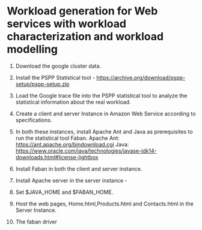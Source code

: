 # Workload generation for Web services with workload characterization and workload modelling
1. Download the google cluster data. 
2. Install the PSPP Statistical tool - https://archive.org/download/pspp-setup/pspp-setup.zip
3. Load the Google trace file into the PSPP statistical tool to analyze the statistical information about the real workload. 
4. Create a client and server Instance in Amazon Web Service according to specifications.
5. In both these instances, install Apache Ant and Java as prerequisites to run the statistical tool Faban. 
Apache Ant:  https://ant.apache.org/bindownload.cgi
Java: https://www.oracle.com/java/technologies/javase-jdk14-downloads.html#license-lightbox
6. Install Faban in both the client and server instance. 
7. Install Apache server in the server instance -
7. Set $JAVA_HOME and $FABAN_HOME. 
8. Host the web pages, Home.html,Products.html and Contacts.html in the Server Instance. 

8. The faban driver


